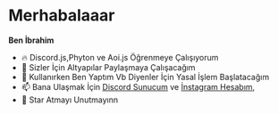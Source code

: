 # Merhabalaaar
**Ben İbrahim**

- 🔥 Discord.js,Phyton ve Aoi.js Öğrenmeye Çalışıyorum
- 🌱 Sizler İçin Altyapılar Paylaşmaya Çalışacağım
- 🦠  Kullanırken Ben Yaptım Vb Diyenler İçin Yasal İşlem Başlatacağım
- 📫 Bana Ulaşmak İçin [Discord Sunucum](https://discord.gg/1576) ve [İnstagram Hesabım](https://www.instagram.com/halil.ibrahim.karatepe03/),
- 💚 Star Atmayı Unutmayınn
